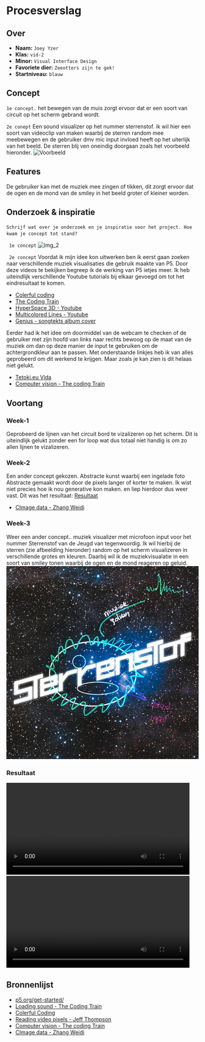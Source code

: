 <!-- Vergeet je niet de comments uit te zetten voordat je begint met typen? 💬 -->

# Procesverslag

## Over
* **Naam:** `Joey Yzer`
* **Klas:** `vid-2`
* **Minor:** `Visual Interface Design`
* **Favoriete dier:** `Zeeotters zijn te gek!`
* **Startniveau:** `blauw `

## Concept
`1e concept.`
het bewegen van de muis zorgt ervoor dat er een soort van circuit op het scherm gebrand wordt.

`2e conept`
Een sound visualizer op het nummer sterrenstof. ik wil hier een soort van videoclip van maken waarbij de sterren random mee meebewegen en de gebruiker dmv mic input invloed heeft op het uiterlijk van het beeld. 
De sterren blij ven oneindig doorgaan zoals het voorbeeld hieronder.
![Voorbeeld](https://media.giphy.com/media/3o7buijTqhjxjbEqjK/giphy.gif)




## Features

De gebruiker kan met de muziek mee zingen of tikken, dit zorgt ervoor dat de ogen en de mond van de smiley in het beeld groter of kleiner worden. 
## Onderzoek & inspiratie
`Schrijf wat over je onderzoek en je inspiratie voor het project. Hoe kwam je concept tot stand?`

` 1e concept`
![img_2](https://i.pinimg.com/originals/ef/a9/f3/efa9f308c81312f82ef6730db9a5b0e0.jpg)



` 2e concept`
Voordat ik mijn idee kon uitwerken ben ik eerst gaan zoeken naar verschillende muziek visualisaties die gebruik maakte van P5. Door deze videos te bekijken begreep ik de werking van P5 ietjes meer. Ik heb uiteindlijk verschillende Youtube tutorials bij elkaar gevoegd om tot het eindresultaat te komen.
*  [Colerful coding ](https://www.youtube.com/watch?v=uk96O7N1Yo0&t=818s)
*  [The Coding Train](https://www.youtube.com/watch?v=2O3nm0Nvbi4)
*  [HyperSpace 3D - Youtube](https://www.youtube.com/watch?v=3xHeW-Vxyeg)
*  [Multicolored Lines - Youtube](https://www.youtube.com/watch?v=lRTtMcx6rSM)
*  [Genius - songtekts album cover](https://genius.com/De-jeugd-van-tegenwoordig-sterrenstof-lyrics)

Eerder had ik het idee om doormiddel van de webcam te checken of de gebruiker met zijn hoofd van links naar rechts bewoog op de maat van de muziek om dan op deze manier de input te gebruiken om de achtergrondkleur aan te passen. 
Met onderstaande linkjes heb ik van alles geprobeerd om dit werkend te krijgen. Maar zoals je kan zien is dit helaas niet gelukt.
*  [Tetoki.eu Vida](https://www.tetoki.eu/vida/)
*  [Computer vision - The coding Train](https://www.youtube.com/watch?v=nCVZHROb_dE&t=219s)


## Voortang


### Week-1
Geprobeerd de lijnen van het circuit bord te vizalizeren op het scherm.
Dit is uiteindlijk gelukt zonder een for loop wat dus totaal niet handig is om zo allen lijnen te vizalizeren.

### Week-2
Een ander concept gekozen. Abstracte kunst waarbij een ingelade foto Abstracte gemaakt wordt door de pixels langer of korter te maken. Ik wist niet precies hoe ik nou generative kon maken.
en liep hierdoor dus weer vast.
Dit was het resultaat:
 [Resultaat](https://editor.p5js.org/Yzerrr/sketches/g731NqqJZ)
*  [CImage data - Zhang Weidi](https://www.youtube.com/watch?v=me04ZrTJqWA)

### Week-3
Weer een ander concept.. muziek visualizer met microfoon input voor het nummer Sterrenstof van de Jeugd van tegenwoordig.
Ik wil hierbij de sterren (zie afbeelding hieronder) random op het scherm visualizeren in verschillende grotes en kleuren. Daarbij wil ik de muziekvisualatie in een soort van smiley tonen waarbij de ogen en de mond reageren op geluid.
![voorbeeld_01](assets/voorbeeld_01.jpg )

### Resultaat

<video width="auto" height="240" controls>
  <source src="assets/Screen Recording _V1.mov" type="video/mp4">
</video>
<video width="auto" height="240" controls>
  <source src="assets/Screen Recording _V2.mov" type="video/mp4">
</video>

## Bronnenlijst

*  [p5.org/get-started/](https://p5js.org//get-started/)
*  [Loading sound - The Coding Train](https://www.youtube.com/watch?v=Pn1g1wjxl_0&t=139s)
*  [Colerful Coding](https://www.youtube.com/watch?v=uk96O7N1Yo0&t=818s)
*  [Reading video pixels - Jeff Thompson](https://www.youtube.com/watch?v=VYg-YdGpW1o&t=8s)
*  [Computer vision - The coding Train](https://www.youtube.com/watch?v=nCVZHROb_dE&t=219s)
*  [CImage data - Zhang Weidi](https://www.youtube.com/watch?v=me04ZrTJqWA)
